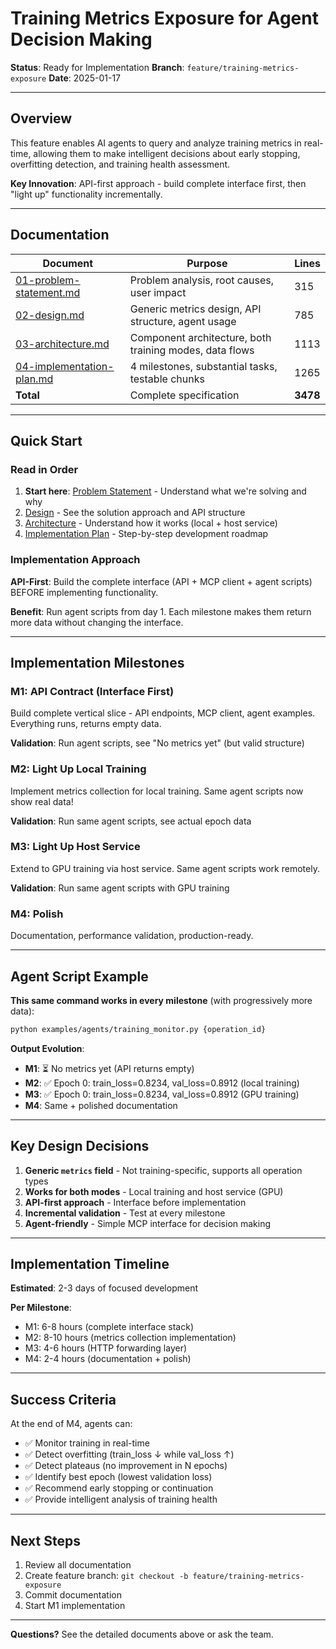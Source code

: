 # Training Metrics Exposure for Agent Decision Making

**Status**: Ready for Implementation
**Branch**: `feature/training-metrics-exposure`
**Date**: 2025-01-17

---

## Overview

This feature enables AI agents to query and analyze training metrics in real-time, allowing them to make intelligent decisions about early stopping, overfitting detection, and training health assessment.

**Key Innovation**: API-first approach - build complete interface first, then "light up" functionality incrementally.

---

## Documentation

| Document | Purpose | Lines |
|----------|---------|-------|
| [01-problem-statement.md](./01-problem-statement.md) | Problem analysis, root causes, user impact | 315 |
| [02-design.md](./02-design.md) | Generic metrics design, API structure, agent usage | 785 |
| [03-architecture.md](./03-architecture.md) | Component architecture, both training modes, data flows | 1113 |
| [04-implementation-plan.md](./04-implementation-plan.md) | 4 milestones, substantial tasks, testable chunks | 1265 |
| **Total** | Complete specification | **3478** |

---

## Quick Start

### Read in Order

1. **Start here**: [Problem Statement](./01-problem-statement.md) - Understand what we're solving and why
2. [Design](./02-design.md) - See the solution approach and API structure
3. [Architecture](./03-architecture.md) - Understand how it works (local + host service)
4. [Implementation Plan](./04-implementation-plan.md) - Step-by-step development roadmap

### Implementation Approach

**API-First**: Build the complete interface (API + MCP client + agent scripts) BEFORE implementing functionality.

**Benefit**: Run agent scripts from day 1. Each milestone makes them return more data without changing the interface.

---

## Implementation Milestones

### M1: API Contract (Interface First)

Build complete vertical slice - API endpoints, MCP client, agent examples. Everything runs, returns empty data.

**Validation**: Run agent scripts, see "No metrics yet" (but valid structure)

### M2: Light Up Local Training

Implement metrics collection for local training. Same agent scripts now show real data!

**Validation**: Run same agent scripts, see actual epoch data

### M3: Light Up Host Service

Extend to GPU training via host service. Same agent scripts work remotely.

**Validation**: Run same agent scripts with GPU training

### M4: Polish

Documentation, performance validation, production-ready.

---

## Agent Script Example

**This same command works in every milestone** (with progressively more data):

```bash
python examples/agents/training_monitor.py {operation_id}
```

**Output Evolution**:

- **M1**: ⏳ No metrics yet (API returns empty)
- **M2**: ✅ Epoch 0: train_loss=0.8234, val_loss=0.8912 (local training)
- **M3**: ✅ Epoch 0: train_loss=0.8234, val_loss=0.8912 (GPU training)
- **M4**: Same + polished documentation

---

## Key Design Decisions

1. **Generic `metrics` field** - Not training-specific, supports all operation types
2. **Works for both modes** - Local training and host service (GPU)
3. **API-first approach** - Interface before implementation
4. **Incremental validation** - Test at every milestone
5. **Agent-friendly** - Simple MCP interface for decision making

---

## Implementation Timeline

**Estimated**: 2-3 days of focused development

**Per Milestone**:

- M1: 6-8 hours (complete interface stack)
- M2: 8-10 hours (metrics collection implementation)
- M3: 4-6 hours (HTTP forwarding layer)
- M4: 2-4 hours (documentation + polish)

---

## Success Criteria

At the end of M4, agents can:

- ✅ Monitor training in real-time
- ✅ Detect overfitting (train_loss ↓ while val_loss ↑)
- ✅ Detect plateaus (no improvement in N epochs)
- ✅ Identify best epoch (lowest validation loss)
- ✅ Recommend early stopping or continuation
- ✅ Provide intelligent analysis of training health

---

## Next Steps

1. Review all documentation
2. Create feature branch: `git checkout -b feature/training-metrics-exposure`
3. Commit documentation
4. Start M1 implementation

---

**Questions?** See the detailed documents above or ask the team.
